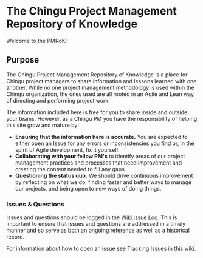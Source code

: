 # The Chingu Project Management Repository of Knowledge

Welcome to the PMRoK!

## Purpose

The Chingu Project Management Repository of Knowledge is a place for Chingu
project managers to share information and lessons learned with one another.
While no one project management methodology is used within the Chingu
organization, the ones used are all rooted in an Agile and Lean way of directing 
and performing project work.

The information included here is free for you to share inside and outside your
teams. However, as a Chingu PM you have the responsibility of helping this
site grow and mature by:

- **Ensuring that the information here is accurate.** You are expected to either
open an Issue for any errors or inconsistencies you find or, in the spirit of
Agile development, fix it yourself.
- **Collaborating with your fellow PM's** to identify areas of our project
management practices and processes that need improvement and creating the
content needed to fill any gaps.
- **Questioning the status quo.** We should drive continuous improvement by
reflecting on what we do, finding faster and better ways to manage our
projects, and being open to new ways of doing things.

### Issues & Questions

Issues and questions should be logged in the [Wiki Issue Log](https://github.com/Chingu-cohorts/voyage-wiki/issues). This is important to ensure
that issues and questions are addressed in a timely manner and so serve as
both an ongoing reference as well as a historical record.

For information about how to open an issue see
[Tracking Issues](Sprints-Issue-Tracking) in
this wiki.
